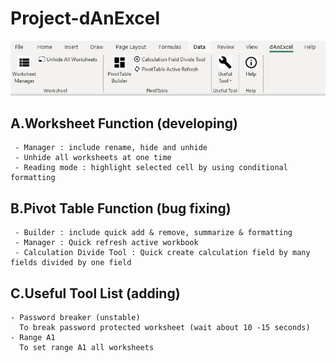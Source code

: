 # Project-dAnExcel
![alt text](https://github.com/danielcoding-hk/Project-dAnExcel/blob/master/Snapshot/Tab.JPG?raw=true)

## A.Worksheet Function (developing)
     - Manager : include rename, hide and unhide
     - Unhide all worksheets at one time
     - Reading mode : highlight selected cell by using conditional formatting
     
## B.Pivot Table Function (bug fixing)
     - Builder : include quick add & remove, summarize & formatting
     - Manager : Quick refresh active workbook
     - Calculation Divide Tool : Quick create calculation field by many fields divided by one field

## C.Useful Tool List (adding)
    - Password breaker (unstable)
      To break password protected worksheet (wait about 10 -15 seconds)
    - Range A1
      To set range A1 all worksheets


